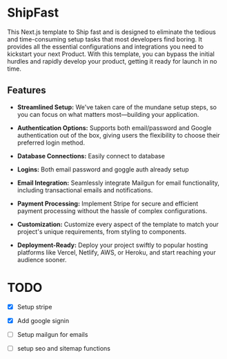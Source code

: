 
# ShipFast
This Next.js template to Ship fast and is designed to eliminate the tedious and time-consuming setup tasks that most developers find boring. It provides all the essential configurations and integrations you need to kickstart your next Product. With this template, you can bypass the initial hurdles and rapidly develop your product, getting it ready for launch in no time.

## Features

- **Streamlined Setup:** We've taken care of the mundane setup steps, so you can focus on what matters most—building your application.
- **Authentication Options:** Supports both email/password and Google authentication out of the box, giving users the flexibility to choose their preferred login method.

- **Database Connections:** Easily connect to database
- **Logins:** Both email password and goggle auth already setup

- **Email Integration:** Seamlessly integrate Mailgun for email functionality, including transactional emails and notifications.

- **Payment Processing:** Implement Stripe for secure and efficient payment processing without the hassle of complex configurations.

- **Customization:** Customize every aspect of the template to match your project's unique requirements, from styling to components.

- **Deployment-Ready:** Deploy your project swiftly to popular hosting platforms like Vercel, Netlify, AWS, or Heroku, and start reaching your audience sooner.


# TODO

* [x] Setup stripe
* [x] Add google signin
* [ ] Setup mailgun for emails
* [ ] setup seo and sitemap functions


